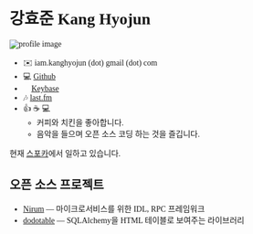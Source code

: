 <link href='//spoqa.github.io/spoqa-han-sans/css/SpoqaHanSans-kr.css' rel='stylesheet' type='text/css'>
<link href='//spoqa.github.io/spoqa-han-sans/css/SpoqaHanSans-jp.css' rel='stylesheet' type='text/css'>

<style type="text/css">
* { font-family: 'Spoqa Han Sans', 'Sans-serif'; }
</style>

# 강효준 Kang Hyojun

![profile image](https://www.gravatar.com/avatar/ee4682832933a275e641ebc07b253599?s=180)

- ✉️  iam.kanghyojun (dot) gmail (dot) com
- 💻 [Github](https://github.com/admire93)
- 🔑 [Keybase](https://keybase.io/kanghyojun)
- 🎶 [last.fm](https://www.last.fm/user/admire93)
- 👍 ☕️ 💻 🐔🎶
  - 커피와 치킨을 좋아합니다.
  - 음악을 들으며 오픈 소스 코딩 하는 것을 즐깁니다.

현재 [스포카](https://spoqa.com)에서 일하고 있습니다.


## 오픈 소스 프로젝트

- [Nirum](https://github.com/spoqa/nirum) — 마이크로서비스를 위한 IDL,
  RPC 프레임워크
- [dodotable](https://github.com/spoqa/dodotable) — SQLAlchemy을
  HTML 테이블로 보여주는 라이브러리
